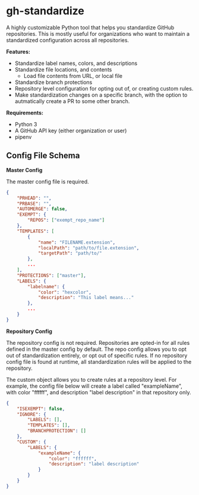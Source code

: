 # gh-standardize
A highly customizable Python tool that helps you standardize GitHub repositories.
This is mostly useful for organizations who want to maintain a standardized configuration across all repositories.

**Features:**
- Standardize label names, colors, and descriptions
- Standardize file locations, and contents
    - Load file contents from URL, or local file
- Standardize branch protections
- Repository level configuration for opting out of, or creating custom rules.
- Make standardization changes on a specific branch, with the option to autmatically create a PR to some other branch.

**Requirements:**
- Python 3
- A GitHub API key (either organization or user)
- pipenv

## Config File Schema
**Master Config**

The master config file is required.


```json
{
    "PRHEAD": "",
    "PRBASE": "",
    "AUTOMERGE": false,
    "EXEMPT": {
        "REPOS": ["exempt_repo_name"]
    },
    "TEMPLATES": [
        {
            "name": "FILENAME.extension",
            "localPath": "path/to/file.extension",
            "targetPath": "path/to/"
        },
        ...
    ],
    "PROTECTIONS": ["master"],
    "LABELS": {
        "labelname": {
            "color": "hexcolor",
            "description": "This label means..."
        },
        ...
    }
}
```

**Repository Config**

The repository config is not required. 
Repositories are opted-in for all rules defined in the master config by default. 
The repo config allows you to opt out of standardization entirely, or opt out of specific rules. If no repository config file is found at runtime, all standardization rules will be applied to the repository.

The custom object allows you to create rules at a repository level. For example, the config file below will create a label called "exampleName", with color "ffffff", and description "label description" in that repository only.

```json
{
    "ISEXEMPT": false,
    "IGNORE": {
        "LABELS": [],
        "TEMPLATES": [],
        "BRANCHPROTECTION": []
    },
    "CUSTOM": {
        "LABELS": {
            "exampleName": {
                "color": "ffffff",
                "description": "label description"
            }
        }
    }
}


```